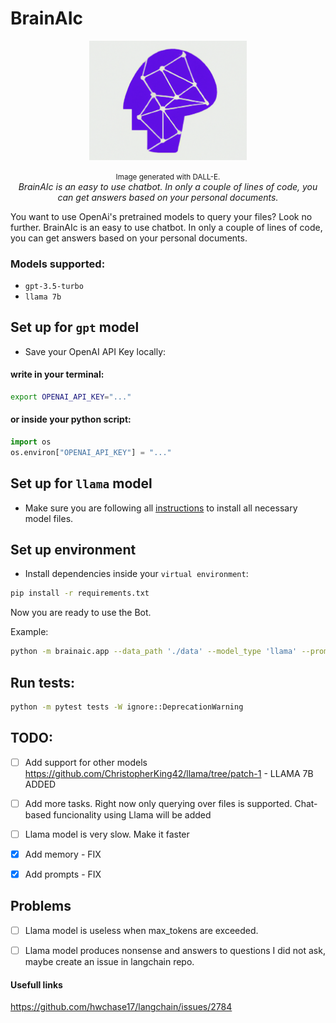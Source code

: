 # BrainAIc
<p align="center">
    <img src="./images/logo.png" alt="BrainAIc" width="50%">

</p>
<p align="center">
    <small>Image generated with DALL-E.<br></small>
    <em>BrainAIc is an easy to use chatbot. In only a couple of lines of code, you can get answers based on your personal documents.</em>
</p>


You want to use OpenAi's pretrained models to query your files? Look no further.
BrainAIc is an easy to use chatbot. In only a couple of lines of code, you can get answers based on your personal documents.

### Models supported:
- `gpt-3.5-turbo`
- `llama 7b`

## Set up for `gpt` model
- Save your OpenAI API Key locally:
#### write in your terminal:
```sh
export OPENAI_API_KEY="..."
```
#### or inside your python script:
```python
import os
os.environ["OPENAI_API_KEY"] = "..."
```
## Set up for `llama` model
- Make sure you are following all [instructions](https://github.com/ggerganov/llama.cpp) to install all necessary model files.

## Set up environment
- Install dependencies inside your `virtual environment`:
```sh
pip install -r requirements.txt
```

Now you are ready to use the Bot.

Example:
```sh
python -m brainaic.app --data_path './data' --model_type 'llama' --prompt 'how old is Vasilis?'
```

## Run tests:
```sh
python -m pytest tests -W ignore::DeprecationWarning
```

## TODO:
- [ ] Add support for other models
    https://github.com/ChristopherKing42/llama/tree/patch-1 - LLAMA 7B ADDED
- [ ] Add more tasks. Right now only querying over files is supported. Chat-based funcionality using Llama will be added
- [ ] Llama model is very slow. Make it faster
- [x] Add memory - FIX
- [x] Add prompts - FIX


## Problems
- [ ] Llama model is useless when max_tokens are exceeded.
- [ ] Llama model produces nonsense and answers to questions I did not ask, maybe create an issue in langchain repo.


#### Usefull links
https://github.com/hwchase17/langchain/issues/2784
